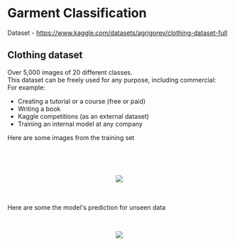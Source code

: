 # Garment Classification

Dataset - https://www.kaggle.com/datasets/agrigorev/clothing-dataset-full

## Clothing dataset

Over 5,000 images of 20 different classes.
</br>
This dataset can be freely used for any purpose, including commercial:
</br>
For example:

- Creating a tutorial or a course (free or paid)
- Writing a book
- Kaggle competitions (as an external dataset)
- Training an internal model at any company

<p> Here are some images from the training set</p>
</br>
<p align='center>
  <img src="./images/train.jpg">
</p>

<p> I used 11 classes from the dataset,  I have used MobileNetv2 model and transfer learning to train on the data set and achieved a validation accuracy of 80% </p>

</br>

<p>Here are some of the model's predictions on the validatation data</p>
</br>
<p align='center'>
  <img src="./images/validation_preds">
</p>

</br>
<p>Here are some the model's prediction for unseen data</p>
</br>
<p align='center'>
  <img src="./images/test_preds">
</p>





